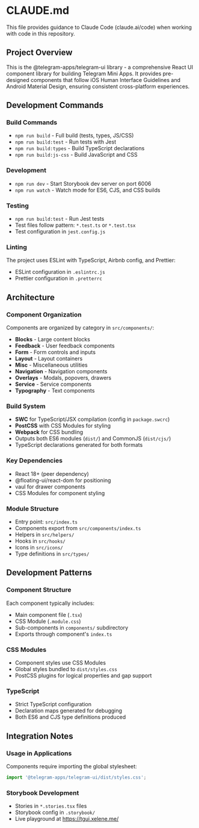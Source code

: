 # CLAUDE.md

This file provides guidance to Claude Code (claude.ai/code) when working with code in this repository.

## Project Overview

This is the @telegram-apps/telegram-ui library - a comprehensive React UI component library for building Telegram Mini Apps. It provides pre-designed components that follow iOS Human Interface Guidelines and Android Material Design, ensuring consistent cross-platform experiences.

## Development Commands

### Build Commands
- `npm run build` - Full build (tests, types, JS/CSS)
- `npm run build:test` - Run tests with Jest
- `npm run build:types` - Build TypeScript declarations
- `npm run build:js-css` - Build JavaScript and CSS

### Development
- `npm run dev` - Start Storybook dev server on port 6006
- `npm run watch` - Watch mode for ES6, CJS, and CSS builds

### Testing
- `npm run build:test` - Run Jest tests
- Test files follow pattern: `*.test.ts` or `*.test.tsx`
- Test configuration in `jest.config.js`

### Linting
The project uses ESLint with TypeScript, Airbnb config, and Prettier:
- ESLint configuration in `.eslintrc.js`
- Prettier configuration in `.pretterrc`

## Architecture

### Component Organization
Components are organized by category in `src/components/`:
- **Blocks** - Large content blocks
- **Feedback** - User feedback components
- **Form** - Form controls and inputs
- **Layout** - Layout containers
- **Misc** - Miscellaneous utilities
- **Navigation** - Navigation components
- **Overlays** - Modals, popovers, drawers
- **Service** - Service components
- **Typography** - Text components

### Build System
- **SWC** for TypeScript/JSX compilation (config in `package.swcrc`)
- **PostCSS** with CSS Modules for styling
- **Webpack** for CSS bundling
- Outputs both ES6 modules (`dist/`) and CommonJS (`dist/cjs/`)
- TypeScript declarations generated for both formats

### Key Dependencies
- React 18+ (peer dependency)
- @floating-ui/react-dom for positioning
- vaul for drawer components
- CSS Modules for component styling

### Module Structure
- Entry point: `src/index.ts`
- Components export from `src/components/index.ts`
- Helpers in `src/helpers/`
- Hooks in `src/hooks/`
- Icons in `src/icons/`
- Type definitions in `src/types/`

## Development Patterns

### Component Structure
Each component typically includes:
- Main component file (`.tsx`)
- CSS Module (`.module.css`)
- Sub-components in `components/` subdirectory
- Exports through component's `index.ts`

### CSS Modules
- Component styles use CSS Modules
- Global styles bundled to `dist/styles.css`
- PostCSS plugins for logical properties and gap support

### TypeScript
- Strict TypeScript configuration
- Declaration maps generated for debugging
- Both ES6 and CJS type definitions produced

## Integration Notes

### Usage in Applications
Components require importing the global stylesheet:
```jsx
import '@telegram-apps/telegram-ui/dist/styles.css';
```

### Storybook Development
- Stories in `*.stories.tsx` files
- Storybook config in `.storybook/`
- Live playground at https://tgui.xelene.me/